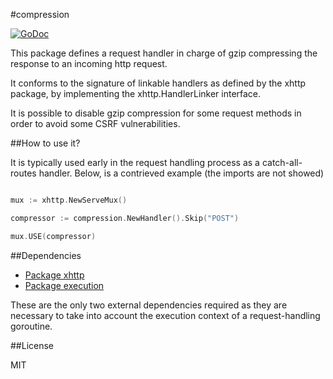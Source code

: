 #compression

[![GoDoc](https://godoc.org/github.com/atdiar/xhttp/handlers/compression?status.svg)](https://godoc.org/github.com/atdiar/xhttp/handlers/compression)

This package defines a request handler in charge of gzip compressing the
 response to an incoming http request.

It conforms to the signature of linkable handlers as defined by the xhttp
package, by implementing the xhttp.HandlerLinker interface.

It is possible to disable gzip compression for some request methods in order to avoid some
CSRF vulnerabilities.

##How to use it?

It is typically used early in the request handling process as a catch-all-routes
handler.
Below, is a contrieved example (the imports are not showed)

``` go

mux := xhttp.NewServeMux()

compressor := compression.NewHandler().Skip("POST")

mux.USE(compressor)

```
##Dependencies

* [Package xhttp]
* [Package execution]

These are the only two external dependencies required as they are necessary
to take into account the execution context of a request-handling goroutine.

##License

MIT

[Package xhttp]:http://github.com/atdiar/xhttp
[Package execution]:http://github.com/atdiar/goroutine/execution
